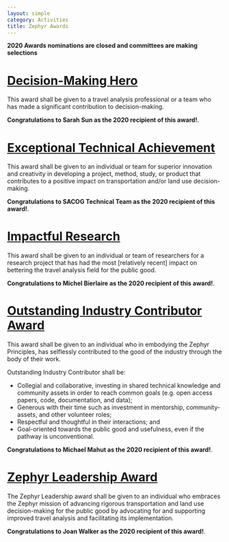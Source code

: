 ```yaml
---
layout: simple
category: Activities
title: Zephyr Awards
---
```



**2020 Awards nominations are closed and committees are making selections**

# [Decision-Making Hero](/decision-making-hero-award)

This award shall be given to a travel analysis professional or a team who has made a significant contribution to decision-making.

**Congratulations to Sarah Sun as the 2020 recipient of this award!**.

# [Exceptional Technical Achievement](/technical-achievement-award)
This award shall be given to an individual or team for superior innovation and creativity in developing a project, method, study, or product that contributes to a positive impact on transportation and/or land use decision-making.

**Congratulations to SACOG Technical Team as the 2020 recipient of this award!**.

# [Impactful Research](/impactful-research-award)
This award shall be given to an individual or team of researchers for a research project that has had the most [relatively recent] impact on bettering the travel analysis field for the public good.  

**Congratulations to Michel Bierlaire as the 2020 recipient of this award!**.

# [Outstanding Industry Contributor Award](/industry-contributor-award)
This award shall be given to an individual who in embodying the Zephyr Principles, has selflessly contributed to the good of the industry through the body of their work.

Outstanding Industry Contributor shall be:

 - Collegial and collaborative, investing in shared technical knowledge and community assets in order to reach common goals (e.g. open access papers, code, documentation, and data);  
 - Generous with their time such as investment in mentorship, community-assets, and other volunteer roles;  
 - Respectful and thoughtful in their interactions; and  
 - Goal-oriented towards the public good and usefulness, even if the pathway is unconventional.

**Congratulations to Michael Mahut as the 2020 recipient of this award!**.

# [Zephyr Leadership Award](/leadership-award)
The Zephyr Leadership award shall be given to an individual who embraces the Zephyr mission of advancing rigorous transportation and land use decision-making for the public good by advocating for and supporting improved travel analysis and facilitating its implementation.

**Congratulations to Joan Walker as the 2020 recipient of this award!**.
